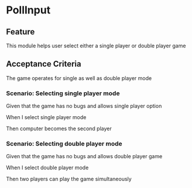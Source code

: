 # PollInput

## Feature

This module helps user select either a single player or double player game

## Acceptance Criteria

The game operates for single as well as double player mode

### Scenario: Selecting single player mode

  Given that the game has no bugs and allows single player option

  When I select single player mode

  Then computer becomes the second player

### Scenario: Selecting double player mode

  Given that the game has no bugs and allows double player game

  When I select double player mode

  Then two players can play the game simultaneously
